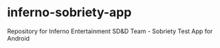 inferno-sobriety-app
====================

Repository for Inferno Entertainment SD&amp;D Team - Sobriety Test App for Android